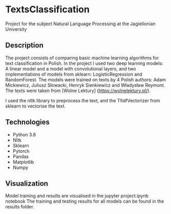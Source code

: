 # TextsClassification
Project for the subject Natural Language Processing at the Jagiellonian University

## Description

The project consists of comparing basic machine learning algorithms for text classification in Polish. In the project I used two deep learning models: A linear model and a model with convolutional layers, and two implementations of models from sklearn: LogisticRegression and RandomForest.
The models were trained on texts by 4 Polish authors: Adam Mickiewicz, Juliusz Słowacki, Henryk Sienkiewicz and Władysław Reymont. The texts were taken from [Wolne Lektury] (https://wolnelektury.pl/).

I used the nltk library to preprocess the text, and the TfidfVectorizer from sklearn to vectorise the text.

## Technologies

- Python 3.8
- Nltk
- Sklearn
- Pytorch
- Pandas
- Matplotlib
- Numpy

## Visualization
Model training and results are visualised in the jupyter project.ipynb notebook
The training and testing results for all models can be found in the results folder.